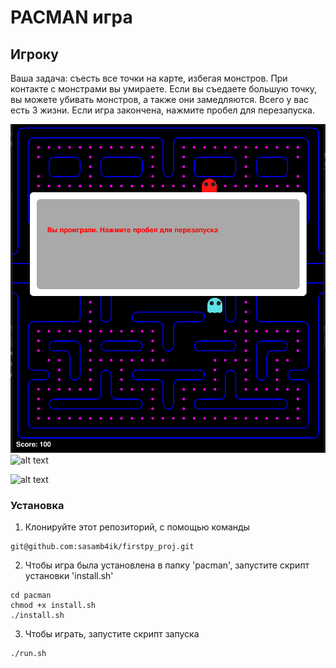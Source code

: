 # PACMAN игра



## Игроку

Ваша задача: съесть все точки на карте, избегая монстров. При контакте с монстрами вы умираете. Если вы съедаете большую точку, вы можете убивать монстров, а также они замедляются. Всего у вас есть 3 жизни. Если игра закончена, нажмите пробел для перезапуска.

![You lost!](https://github.com/sasamb4ik/firstpy_proj/blob/dev/pacman/images/lose.png)
![alt text](https://ltdfoto.ru/image/i1ofgj)

![alt text](https://ltdfoto.ru/image/i1obBV)

### Установка

1) Клонируйте этот репозиторий, с помощью команды

```
git@github.com:sasamb4ik/firstpy_proj.git
```

2) Чтобы игра была установлена в папку 'pacman', запустите скрипт установки 'install.sh'
```
cd pacman
chmod +x install.sh
./install.sh
```

3) Чтобы играть, запустите скрипт запуска
```
./run.sh
```
